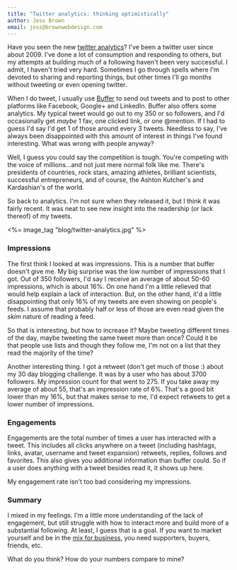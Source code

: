 ```yaml
---
title: "Twitter analytics: thinking optimistically"
author: Jess Brown
email: jess@brownwebdesign.com
---
```


Have you seen the new [twitter analytics][1]? I've been a twitter user
since about 2009. I've done a lot of consumption and responding to
others, but my attempts at building much of a following haven't been
very successful. I admit, I haven't tried very hard. Sometimes I go
through spells where I'm devoted to sharing and reporting things, but
other times I'll go months without tweeting or even opening twitter.

When I do tweet, I usually use [Buffer][2] to send out tweets and to
post to other platforms like Facebook, Google+ and LinkedIn. Buffer also
offers some analytics. My typical tweet would go out to my 350 or so
followers, and I'd occasionally get *maybe* 1 fav, one clicked link, or
one @mention.  If I had to guess I'd say I'd get 1 of those around every
3 tweets.  Needless to say, I've always been disappointed with this
amount of interest in things I've found interesting. What was wrong with
people anyway?

Well, I guess you could say the competition is tough. You're competing
with the voice of millions...and not just mere normal folk like me.
There's presidents of countries, rock stars, amazing athletes, brilliant
scientists, successful entrepreneurs, and of course, the Ashton
Kutcher's and Kardashian's of the world.

So back to analytics. I'm not sure when they released it, but I think it
was fairly recent. It was neat to see new insight into the readership
(or lack thereof) of my tweets. 

<%= image_tag "blog/twitter-analytics.jpg" %>

### Impressions

The first think I looked at was impressions. This is a number that
buffer doesn't give me. My big surprise was the low number of
impressions that I got. Out of 350 followers, I'd say I receive an
average of about 50-60 impressions, which is about 16%. On one hand I'm
a little relieved that would help explain a lack of interaction. But, on
the other hand, it'd a little disappointing that only 16% of my tweets
are even showing on people's feeds. I assume that probably half or less
of those are even read given the *skim* nature of reading a feed. 

So that is interesting, but how to increase it? Maybe tweeting different
times of the day, maybe tweeting the same tweet more than once? Could it
be that people use lists and though they follow me, I'm not on a list
that they read the majority of the time?

Another interesting thing. I got a retweet (don't get much of those :)
about my 30 day blogging challenge. It was by a user who has about 3700
followers. My impression count for that went to 275. If you take away my
average of about 55, that's an impression rate of 6%. That's a good bit
lower than my 16%, but that makes sense to me, I'd expect retweets to
get a lower number of impressions.

### Engagements

Engagements are the total number of times a user has interacted with a
tweet. This includes all clicks anywhere on a tweet (including hashtags,
links, avatar, username and tweet expansion) retweets, replies, follows
and favorites. This also gives you additional information than buffer
could. So if a user does anything with a tweet besides read it, it shows up here. 

My engagement rate isn't too bad considering my impressions. 


### Summary

I mixed in my feelings. I'm a little more understanding of the lack of
engagement, but still struggle with how to interact more and build more
of a substantial following. At least, I guess that is a goal. If you
want to market yourself and be in the [mix for business][3], you need
supporters, buyers, friends, etc.

What do you think? How do your numbers compare to mine?



[1]:https://analytics.twitter.com
[2]:https://bufferapp.com/
[3]:/blog/competition
